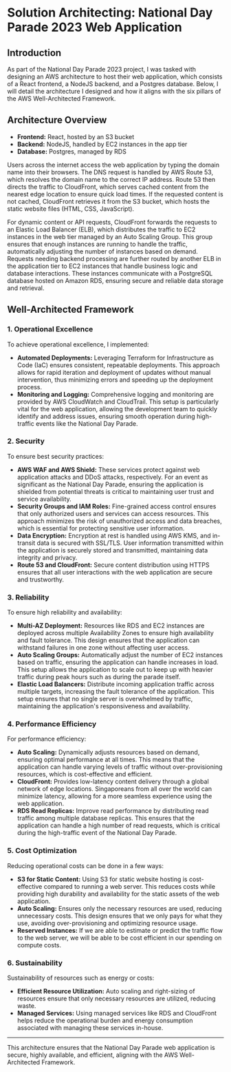 # Solution Architecting: National Day Parade 2023 Web Application

## Introduction

As part of the  National Day Parade 2023 project, I was tasked with designing an AWS architecture to host their web application, which consists of a React frontend, a NodeJS backend, and a Postgres database. Below, I will detail the architecture I designed and how it aligns with the six pillars of the AWS Well-Architected Framework.

## Architecture Overview

* **Frontend:** React, hosted by an S3 bucket
* **Backend:** NodeJS, handled by EC2 instances in the app tier
* **Database:** Postgres, managed by RDS

Users across the internet access the web application by typing the domain name into their browsers. The DNS request is handled by AWS Route 53, which resolves the domain name to the correct IP address. Route 53 then directs the traffic to CloudFront, which serves cached content from the nearest edge location to ensure quick load times. If the requested content is not cached, CloudFront retrieves it from the S3 bucket, which hosts the static website files (HTML, CSS, JavaScript). 

For dynamic content or API requests, CloudFront forwards the requests to an Elastic Load Balancer (ELB), which distributes the traffic to EC2 instances in the web tier managed by an Auto Scaling Group. This group ensures that enough instances are running to handle the traffic, automatically adjusting the number of instances based on demand. Requests needing backend processing are further routed by another ELB in the application tier to EC2 instances that handle business logic and database interactions. These instances communicate with a PostgreSQL database hosted on Amazon RDS, ensuring secure and reliable data storage and retrieval.

## Well-Architected Framework

### 1. Operational Excellence

To achieve operational excellence, I implemented:
* **Automated Deployments:** Leveraging Terraform for Infrastructure as Code (IaC) ensures consistent, repeatable deployments. This approach allows for rapid iteration and deployment of updates without manual intervention, thus minimizing errors and speeding up the deployment process.
* **Monitoring and Logging:** Comprehensive logging and monitoring are provided by AWS CloudWatch and CloudTrail. This setup is particularly vital for the web application, allowing the development team to quickly identify and address issues, ensuring smooth operation during high-traffic events like the National Day Parade.

### 2. Security

To ensure best security practices:
* **AWS WAF and AWS Shield:** These services protect against web application attacks and DDoS attacks, respectively. For an event as significant as the National Day Parade, ensuring the application is shielded from potential threats is critical to maintaining user trust and service availability.
* **Security Groups and IAM Roles:** Fine-grained access control ensures that only authorized users and services can access resources. This approach minimizes the risk of unauthorized access and data breaches, which is essential for protecting sensitive user information.
* **Data Encryption:** Encryption at rest is handled using AWS KMS, and in-transit data is secured with SSL/TLS. User information transmitted within the application is securely stored and transmitted, maintaining data integrity and privacy.
* **Route 53 and CloudFront:** Secure content distribution using HTTPS ensures that all user interactions with the web application are secure and trustworthy.

### 3. Reliability

To ensure high reliability and availability:
* **Multi-AZ Deployment:** Resources like RDS and EC2 instances are deployed across multiple Availability Zones to ensure high availability and fault tolerance. This design ensures that the application can withstand failures in one zone without affecting user access.
* **Auto Scaling Groups:** Automatically adjust the number of EC2 instances based on traffic, ensuring the application can handle increases in load. This setup allows the application to scale out to keep up with heavier traffic during peak hours such as during the parade itself.
* **Elastic Load Balancers:** Distribute incoming application traffic across multiple targets, increasing the fault tolerance of the application. This setup ensures that no single server is overwhelmed by traffic, maintaining the application's responsiveness and availability.

### 4. Performance Efficiency

For performance efficiency:
* **Auto Scaling:** Dynamically adjusts resources based on demand, ensuring optimal performance at all times. This means that the application can handle varying levels of traffic without over-provisioning resources, which is cost-effective and efficient.
* **CloudFront:** Provides low-latency content delivery through a global network of edge locations. Singaporeans from all over the world can minimize latency, allowing for a more seamless experience using the web application.
* **RDS Read Replicas:** Improve read performance by distributing read traffic among multiple database replicas. This ensures that the application can handle a high number of read requests, which is critical during the high-traffic event of the National Day Parade.

### 5. Cost Optimization

Reducing operational costs can be done in a few ways:
* **S3 for Static Content:** Using S3 for static website hosting is cost-effective compared to running a web server. This reduces costs while providing high durability and availability for the static assets of the web application.
* **Auto Scaling:** Ensures only the necessary resources are used, reducing unnecessary costs. This design ensures that we only pays for what they use, avoiding over-provisioning and optimizing resource usage.
* **Reserved Instances:** If we are able to estimate or predict the traffic flow to the web server, we will be able to be cost efficient in our spending on compute costs.

### 6. Sustainability

Sustainability of resources such as energy or costs:
* **Efficient Resource Utilization:** Auto scaling and right-sizing of resources ensure that only necessary resources are utilized, reducing waste.
* **Managed Services:** Using managed services like RDS and CloudFront helps reduce the operational burden and energy consumption associated with managing these services in-house.

---

This architecture ensures that the National Day Parade web application is secure, highly available, and efficient, aligning with the AWS Well-Architected Framework.

